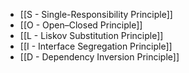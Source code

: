 - [[S - Single-Responsibility Principle]]
- [[O - Open–Closed Principle]]
-  [[L - Liskov Substitution Principle]]
-  [[I - Interface Segregation Principle]]
-  [[D - Dependency Inversion Principle]]